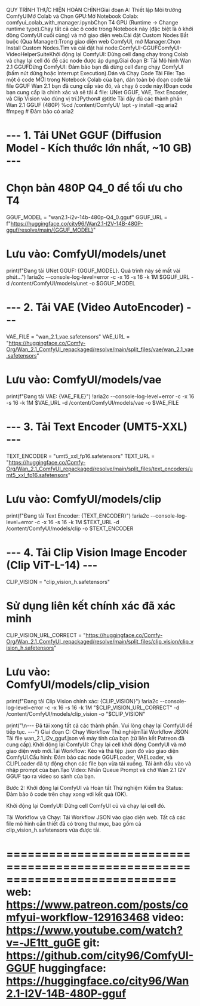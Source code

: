 QUY TRÌNH THỰC HIỆN HOÀN CHỈNHGiai đoạn A: Thiết lập Môi trường ComfyUIMở Colab và Chọn GPU:Mở Notebook Colab: comfyui_colab_with_manager.ipynbChọn T4 GPU (Runtime $\rightarrow$ Change runtime type).Chạy tất cả các ô code trong Notebook này (đặc biệt là ô khởi động ComfyUI cuối cùng) và mở giao diện web.Cài đặt Custom Nodes Bắt buộc (Qua Manager):Trong giao diện web ComfyUI, mở Manager.Chọn Install Custom Nodes.Tìm và cài đặt hai node:ComfyUI-GGUFComfyUI-VideoHelperSuiteKhởi động lại ComfyUI: Dừng cell đang chạy trong Colab và chạy lại cell đó để các node được áp dụng.Giai đoạn B: Tải Mô hình Wan 2.1 GGUFDừng ComfyUI: Đảm bảo bạn đã dừng cell đang chạy ComfyUI (bấm nút dừng hoặc Interrupt Execution).Dán và Chạy Code Tải File: Tạo một ô code MỚI trong Notebook Colab của bạn, dán toàn bộ đoạn code tải file GGUF Wan 2.1 bạn đã cung cấp vào đó, và chạy ô code này.(Đoạn code bạn cung cấp là chính xác và sẽ tải 4 file: UNet GGUF, VAE, Text Encoder, và Clip Vision vào đúng vị trí.)Python# @title Tải đầy đủ các thành phần Wan 2.1 GGUF (480P)
%cd /content/ComfyUI/
!apt -y install -qq aria2 ffmpeg # Đảm bảo có aria2

# --- 1. Tải UNet GGUF (Diffusion Model - Kích thước lớn nhất, ~10 GB) ---

# Chọn bản 480P Q4_0 để tối ưu cho T4

GGUF_MODEL = "wan2.1-i2v-14b-480p-Q4_0.gguf"
GGUF_URL = f"https://huggingface.co/city96/Wan2.1-I2V-14B-480P-gguf/resolve/main/{GGUF_MODEL}"

# Lưu vào: ComfyUI/models/unet

print(f"Đang tải UNet GGUF: {GGUF_MODEL}. Quá trình này sẽ mất vài phút...")
!aria2c --console-log-level=error -c -x 16 -s 16 -k 1M $GGUF_URL -d /content/ComfyUI/models/unet -o $GGUF_MODEL

# --- 2. Tải VAE (Video AutoEncoder) ---

VAE_FILE = "wan_2.1_vae.safetensors"
VAE_URL = "https://huggingface.co/Comfy-Org/Wan_2.1_ComfyUI_repackaged/resolve/main/split_files/vae/wan_2.1_vae.safetensors"

# Lưu vào: ComfyUI/models/vae

print(f"Đang tải VAE: {VAE_FILE}")
!aria2c --console-log-level=error -c -x 16 -s 16 -k 1M $VAE_URL -d /content/ComfyUI/models/vae -o $VAE_FILE

# --- 3. Tải Text Encoder (UMT5-XXL) ---

TEXT_ENCODER = "umt5_xxl_fp16.safetensors"
TEXT_URL = "https://huggingface.co/Comfy-Org/Wan_2.1_ComfyUI_repackaged/resolve/main/split_files/text_encoders/umt5_xxl_fp16.safetensors"

# Lưu vào: ComfyUI/models/clip

print(f"Đang tải Text Encoder: {TEXT_ENCODER}")
!aria2c --console-log-level=error -c -x 16 -s 16 -k 1M $TEXT_URL -d /content/ComfyUI/models/clip -o $TEXT_ENCODER

# --- 4. Tải Clip Vision Image Encoder (Clip ViT-L-14) ---

CLIP_VISION = "clip_vision_h.safetensors"

# Sử dụng liên kết chính xác đã xác minh

CLIP_VISION_URL_CORRECT = "https://huggingface.co/Comfy-Org/Wan_2.1_ComfyUI_repackaged/resolve/main/split_files/clip_vision/clip_vision_h.safetensors"

# Lưu vào: ComfyUI/models/clip_vision

print(f"Đang tải Clip Vision chính xác: {CLIP_VISION}")
!aria2c --console-log-level=error -c -x 16 -s 16 -k 1M "$CLIP_VISION_URL_CORRECT" -d /content/ComfyUI/models/clip_vision -o "$CLIP_VISION"

print("\n--- Đã tải xong tất cả các thành phần. Vui lòng chạy lại ComfyUI để tiếp tục. ---")
Giai đoạn C: Chạy Workflow Thử nghiệmTải Workflow JSON: Tải file wan_2.1_i2v_gguf.json về máy tính của bạn (từ liên kết Patreon đã cung cấp).Khởi động lại ComfyUI: Chạy lại cell khởi động ComfyUI và mở giao diện web mới.Tải Workflow: Kéo và thả tệp .json đó vào giao diện ComfyUI.Cấu hình: Đảm bảo các node GGUFLoader, VAELoader, và CLIPLoader đã tự động chọn các file bạn vừa tải xuống. Tải ảnh đầu vào và nhập prompt của bạn.Tạo Video: Nhấn Queue Prompt và chờ Wan 2.1 I2V GGUF tạo ra video so sánh của bạn.

Bước 2: Khởi động lại ComfyUI và Hoàn tất Thử nghiệm
Kiểm tra Status: Đảm bảo ô code trên chạy xong với kết quả (OK).

Khởi động lại ComfyUI: Dừng cell ComfyUI cũ và chạy lại cell đó.

Tải Workflow và Chạy: Tải Workflow JSON vào giao diện web. Tất cả các file mô hình cần thiết đã có trong thư mục, bao gồm cả clip_vision_h.safetensors vừa được tải.

============================================================================
web: https://www.patreon.com/posts/comfyui-workflow-129163468
video: https://www.youtube.com/watch?v=-JE1tt_guGE
git: https://github.com/city96/ComfyUI-GGUF
huggingface: https://huggingface.co/city96/Wan2.1-I2V-14B-480P-gguf
============================================================================
